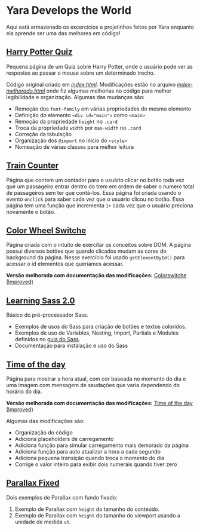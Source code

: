 # Yara Develops the World
Aqui está armazenado os excercícios e projetinhos feitos por Yara enquanto ela aprende ser uma das melhores em código!

## [Harry Potter Quiz](harry-potter-quiz)
Pequena página de um Quiz sobre Harry Potter, onde o usuário pode ver as respostas ao passar o mouse sobre um determinado trecho.  

Código original criado em *[index.html](harry-potter-quiz/index.html)*. Modificações estão no arquivo *[index-melhorado.html](harry-potter-quiz/index-melhorado.html)* onde fiz algumas melhorias no código para melhor legibilidade e organização. Algumas das mudanças são:

- Remoção dos `font-family` em várias propriedades do mesmo elemento
- Definição do elemento `<div id="main">` como `<main>`
- Remoção da propriedade `height` no `.card`
- Troca da propriedade `width` por `max-width` no `.card`
- Correção da tabulação
- Organização dos `@import` no inicio do `<style>`
- Nomeação de várias classes para melhor leitura

## [Train Counter](train-counter)
Página que contem um contador para o usuário clicar no botão toda vez que um passageiro entrar dentro do trem em ordem de saber o numero total de passageiros sem ter que contá-los.
Essa página foi criada usando o evento `onclick` para saber cada vez que o usuário clicou no botão.
Essa página tem uma função que incrementa `1+` cada vez que o usuário preciona novamente o botão.


## [Color Wheel Switche](colorswitche)
Página criada com o intuito de exercitar os conceitos sobre DOM. A página possui diversos botões que quando clicados mudam as cores do background da página. Nesse exercício foi usado `getElementById()` para acessar o id elementos que queriamos acessar. 


**Versão melhorada com documentação das modificações:**
[Colorswitche (Improved)](colorswitche/improved)


## [Learning Sass 2.0](learning-sass-2.0)
Básico do pré-processador Sass. 
- Exemplos de usos do Sass para criação de botões e textos coloridos.
- Exemplos de uso de Variables, Nesting, Import, Partials e Modules definidos no [guia do Sass](https://sass-lang.com/guide).
- Documentação para instalação e uso do Sass

## [Time of the day](time-of-day)
Página para mostrar a hora atual, com cor baseada no momento do dia e uma imagem com mensagem de saudações que varia dependendo do horário do dia.

**Versão melhorada com documentação das modificações:**
[Time of the day (Improved)](time-of-day/improved)

Algumas das modificações são:

- Organização do código
- Adiciona placeholders de carregamento
- Adiciona função para simular carregamento mais demorado da página
- Adiciona função para auto atualizar a hora a cada segundo
- Adiciona pequena transição quando troca o momento do dia
- Corrige o valor inteiro para exibir dois numerais quando tiver zero

## [Parallax Fixed](parallax-fixed)
Dois exemplos de Parallax com fundo fixado: 
1. Exemplo de Parallax com `height` do tamanho do conteúdo.
2. Exemplo de Parallax com `height` do tamanho do viewport usando a unidade de medida `vh`.
